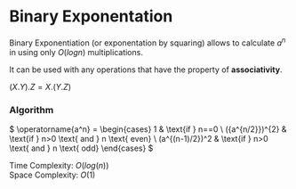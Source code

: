 # Binary Exponentation
Binary Exponentiation  (or exponentation by squaring) allows to calculate $a^n$ in using only $O(logn)$ multiplications.

It can be used with any operations that have the property of **associativity**.

$(X.Y).Z = X.(Y.Z)$

### Algorithm
$
\operatorname{a^n} = 
\begin{cases}
    1 & \text{if } n==0 \\
    ({a^{n/2}})^{2} & \text{if } n>0 \text{ and } n \text{ even} \\
    (a^{(n-1)/2})^2 & \text{if } n>0 \text{ and } n \text{ odd}
\end{cases}
$

Time Complexity: $O(log(n))$ \
Space Complexity: $O(1)$
